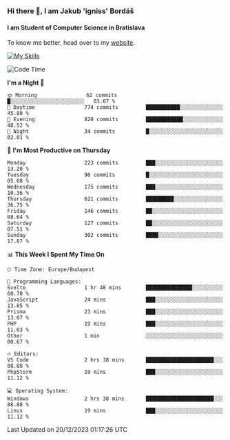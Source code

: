 ### Hi there 👋, I am Jakub 'igniss' Bordáš

#### I am Student of Computer Science in Bratislava
To know me better, head over to my [website](https://bordas.sk).

[![My Skills](https://skillicons.dev/icons?i=js,html,css,figma,svelte,java,kotlin,python,postgresql,typescript,nest,nodejs)](https://bordas.sk)


<!--START_SECTION:waka-->
![Code Time](http://img.shields.io/badge/Code%20Time-1%2C314%20hrs%2034%20mins-blue)

**I'm a Night 🦉** 

```text
🌞 Morning                62 commits          █░░░░░░░░░░░░░░░░░░░░░░░░   03.67 % 
🌆 Daytime                774 commits         ███████████░░░░░░░░░░░░░░   45.80 % 
🌃 Evening                820 commits         ████████████░░░░░░░░░░░░░   48.52 % 
🌙 Night                  34 commits          █░░░░░░░░░░░░░░░░░░░░░░░░   02.01 % 
```
📅 **I'm Most Productive on Thursday** 

```text
Monday                   223 commits         ███░░░░░░░░░░░░░░░░░░░░░░   13.20 % 
Tuesday                  96 commits          █░░░░░░░░░░░░░░░░░░░░░░░░   05.68 % 
Wednesday                175 commits         ███░░░░░░░░░░░░░░░░░░░░░░   10.36 % 
Thursday                 621 commits         █████████░░░░░░░░░░░░░░░░   36.75 % 
Friday                   146 commits         ██░░░░░░░░░░░░░░░░░░░░░░░   08.64 % 
Saturday                 127 commits         ██░░░░░░░░░░░░░░░░░░░░░░░   07.51 % 
Sunday                   302 commits         ████░░░░░░░░░░░░░░░░░░░░░   17.87 % 
```


📊 **This Week I Spent My Time On** 

```text
🕑︎ Time Zone: Europe/Budapest

💬 Programming Languages: 
Svelte                   1 hr 48 mins        ███████████████░░░░░░░░░░   60.78 % 
JavaScript               24 mins             ███░░░░░░░░░░░░░░░░░░░░░░   13.85 % 
Prisma                   23 mins             ███░░░░░░░░░░░░░░░░░░░░░░   13.07 % 
PHP                      19 mins             ███░░░░░░░░░░░░░░░░░░░░░░   11.03 % 
Other                    1 min               ░░░░░░░░░░░░░░░░░░░░░░░░░   00.67 % 

🔥 Editors: 
VS Code                  2 hrs 38 mins       ██████████████████████░░░   88.88 % 
PhpStorm                 19 mins             ███░░░░░░░░░░░░░░░░░░░░░░   11.12 % 

💻 Operating System: 
Windows                  2 hrs 38 mins       ██████████████████████░░░   88.88 % 
Linux                    19 mins             ███░░░░░░░░░░░░░░░░░░░░░░   11.12 % 
```


 Last Updated on 20/12/2023 01:17:26 UTC
<!--END_SECTION:waka-->
